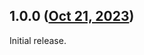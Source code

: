 ## 1.0.0 ([Oct 21, 2023](https://github.com/ramensoftware/windhawk-mods/blob/ed112acfab6183748181b4922267d7cda4c45a7b/mods/classic-conhost.wh.cpp))

Initial release.
